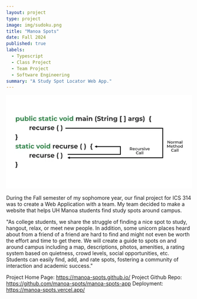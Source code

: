 ```yaml
---
layout: project
type: project
image: img/sudoku.png
title: "Manoa Spots"
date: Fall 2024
published: true
labels:
  - Typescript
  - Class Project
  - Team Project
  - Software Engineering
summary: "A Study Spot Locator Web App."
---
```


<img class="img-fluid" src="../img/recursion.png">

During the Fall semester of my sophomore year, our final project for ICS 314 was to create a Web Application with a team. My team decided to make a website that helps UH Manoa students find study spots around campus.

"As college students, we share the struggle of finding a nice spot to study, hangout, relax, or meet new people. In addition, some unicorn places heard about from a friend of a friend are hard to find and might not even be worth the effort and time to get there. We will create a guide to spots on and around campus including a map, descriptions, photos, amenities, a rating system based on quietness, crowd levels, social opportunities, etc. Students can easily find, add, and rate spots, fostering a community of interaction and academic success."

Project Home Page: https://manoa-spots.github.io/
Project Github Repo: https://github.com/manoa-spots/manoa-spots-app
Deployment: https://manoa-spots.vercel.app/
